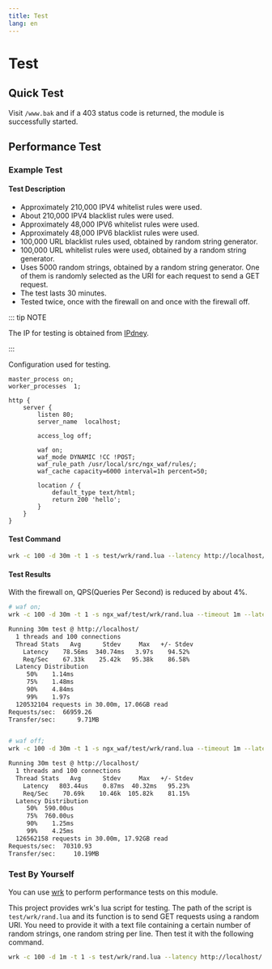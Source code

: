```yaml
---
title: Test
lang: en
---
```


# Test

## Quick Test

Visit `/www.bak` and if a 403 status code is returned, the module is successfully started.

## Performance Test

### Example Test

#### Test Description

* Approximately 210,000 IPV4 whitelist rules were used.
* About 210,000 IPV4 blacklist rules were used.
* Approximately 48,000 IPV6 whitelist rules were used.
* Approximately 48,000 IPV6 blacklist rules were used.
* 100,000 URL blacklist rules used, obtained by random string generator.
* 100,000 URL whitelist rules were used, obtained by a random string generator.
* Uses 5000 random strings, obtained by a random string generator. One of them is randomly selected as the URI for each request to send a GET request.
* The test lasts 30 minutes.
* Tested twice, once with the firewall on and once with the firewall off.

::: tip NOTE

The IP for testing is obtained from [IPdney](https://www.ipdeny.com/ipblocks/).

:::

Configuration used for testing.

```nginx
master_process on;
worker_processes  1;

http {
    server {
        listen 80;
        server_name  localhost;

        access_log off;
        
        waf on;
        waf_mode DYNAMIC !CC !POST;
        waf_rule_path /usr/local/src/ngx_waf/rules/;
        waf_cache capacity=6000 interval=1h percent=50;

        location / {
            default_type text/html;
            return 200 'hello';
        }
    }
}
```

#### Test Command

```sh
wrk -c 100 -d 30m -t 1 -s test/wrk/rand.lua --latency http://localhost/ -- /path/to/rand-str.txt
```

#### Test Results

With the firewall on, QPS(Queries Per Second) is reduced by about 4%.

```sh
# waf on;
wrk -c 100 -d 30m -t 1 -s ngx_waf/test/wrk/rand.lua --timeout 1m --latency http://localhost/ -- /usr/local/src/ngx_waf/txt.txt

Running 30m test @ http://localhost/
  1 threads and 100 connections
  Thread Stats   Avg      Stdev     Max   +/- Stdev
    Latency    78.56ms  340.74ms   3.97s    94.52%
    Req/Sec    67.33k    25.42k   95.38k    86.58%
  Latency Distribution
     50%    1.14ms
     75%    1.48ms
     90%    4.84ms
     99%    1.97s
  120532104 requests in 30.00m, 17.06GB read
Requests/sec:  66959.26
Transfer/sec:      9.71MB


# waf off;
wrk -c 100 -d 30m -t 1 -s ngx_waf/test/wrk/rand.lua --timeout 1m --latency http://localhost/ -- /usr/local/src/ngx_waf/txt.txt

Running 30m test @ http://localhost/
  1 threads and 100 connections
  Thread Stats   Avg      Stdev     Max   +/- Stdev
    Latency   803.44us    0.87ms  40.32ms   95.23%
    Req/Sec    70.69k    10.46k  105.82k    81.15%
  Latency Distribution
     50%  590.00us
     75%  760.00us
     90%    1.25ms
     99%    4.25ms
  126562158 requests in 30.00m, 17.92GB read
Requests/sec:  70310.93
Transfer/sec:     10.19MB
```

### Test By Yourself

You can use [wrk](https://github.com/wg/wrk) to perform performance tests on this module.

This project provides wrk's lua script for testing. The path of the script is `test/wrk/rand.lua` and its function is to send GET requests using a random URI. You need to provide it with a text file containing a certain number of random strings, one random string per line. Then test it with the following command.

```sh
wrk -c 100 -d 1m -t 1 -s test/wrk/rand.lua --latency http://localhost/ -- /path/to/rand-str.txt
```